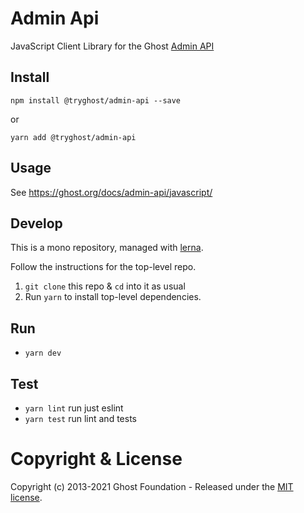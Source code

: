 # Admin Api

JavaScript Client Library for the Ghost [Admin API](https://ghost.org/docs/admin-api/)

## Install

`npm install @tryghost/admin-api --save`

or

`yarn add @tryghost/admin-api`


## Usage

See https://ghost.org/docs/admin-api/javascript/


## Develop

This is a mono repository, managed with [lerna](https://lerna.js.org/).

Follow the instructions for the top-level repo.
1. `git clone` this repo & `cd` into it as usual
2. Run `yarn` to install top-level dependencies.


## Run

- `yarn dev`


## Test

- `yarn lint` run just eslint
- `yarn test` run lint and tests




# Copyright & License

Copyright (c) 2013-2021 Ghost Foundation - Released under the [MIT license](LICENSE).
